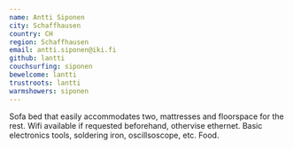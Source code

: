 ```yaml
---
name: Antti Siponen
city: Schaffhausen
country: CH
region: Schaffhausen
email: antti.siponen@iki.fi
github: lantti
couchsurfing: siponen
bewelcome: lantti
trustroots: lantti
warmshowers: siponen
---
```


Sofa bed that easily accommodates two,
mattresses and floorspace for the rest.
Wifi available if requested beforehand,
othervise ethernet. Basic electronics
tools, soldering iron, oscillsoscope, etc.
Food.
